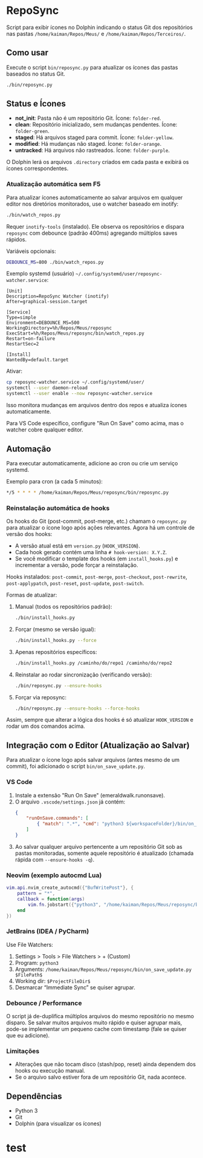 # RepoSync

Script para exibir ícones no Dolphin indicando o status Git dos repositórios nas pastas `/home/kaiman/Repos/Meus/` e `/home/kaiman/Repos/Terceiros/`.

## Como usar

Execute o script `bin/reposync.py` para atualizar os ícones das pastas baseados no status Git.

```bash
./bin/reposync.py
```

## Status e Ícones

- **not_init**: Pasta não é um repositório Git. Ícone: `folder-red`.
- **clean**: Repositório inicializado, sem mudanças pendentes. Ícone: `folder-green`.
- **staged**: Há arquivos staged para commit. Ícone: `folder-yellow`.
- **modified**: Há mudanças não staged. Ícone: `folder-orange`.
- **untracked**: Há arquivos não rastreados. Ícone: `folder-purple`.

O Dolphin lerá os arquivos `.directory` criados em cada pasta e exibirá os ícones correspondentes.

### Atualização automática sem F5

Para atualizar ícones automaticamente ao salvar arquivos em qualquer editor nos diretórios monitorados, use o watcher baseado em inotify:

```bash
./bin/watch_repos.py
```

Requer `inotify-tools` (instalado). Ele observa os repositórios e dispara `reposync` com debounce (padrão 400ms) agregando múltiplos saves rápidos.

Variáveis opcionais:
```bash
DEBOUNCE_MS=800 ./bin/watch_repos.py
```

Exemplo systemd (usuário) `~/.config/systemd/user/reposync-watcher.service`:
```
[Unit]
Description=RepoSync Watcher (inotify)
After=graphical-session.target

[Service]
Type=simple
Environment=DEBOUNCE_MS=500
WorkingDirectory=%h/Repos/Meus/reposync
ExecStart=%h/Repos/Meus/reposync/bin/watch_repos.py
Restart=on-failure
RestartSec=2

[Install]
WantedBy=default.target
```
Ativar:
```bash
cp reposync-watcher.service ~/.config/systemd/user/
systemctl --user daemon-reload
systemctl --user enable --now reposync-watcher.service
```

Isso monitora mudanças em arquivos dentro dos repos e atualiza ícones automaticamente.

Para VS Code específico, configure "Run On Save" como acima, mas o watcher cobre qualquer editor.

## Automação

Para executar automaticamente, adicione ao cron ou crie um serviço systemd.

Exemplo para cron (a cada 5 minutos):

```bash
*/5 * * * * /home/kaiman/Repos/Meus/reposync/bin/reposync.py
```

### Reinstalação automática de hooks

Os hooks do Git (post-commit, post-merge, etc.) chamam o `reposync.py` para atualizar o ícone logo após ações relevantes.
Agora há um controle de versão dos hooks:

- A versão atual está em `version.py` (`HOOK_VERSION`).
- Cada hook gerado contém uma linha `# hook-version: X.Y.Z`.
- Se você modificar o template dos hooks (em `install_hooks.py`) e incrementar a versão, pode forçar a reinstalação.

Hooks instalados: `post-commit`, `post-merge`, `post-checkout`, `post-rewrite`, `post-applypatch`, `post-reset`, `post-update`, `post-switch`.

Formas de atualizar:

1. Manual (todos os repositórios padrão):
	```bash
	./bin/install_hooks.py
	```
2. Forçar (mesmo se versão igual):
	```bash
	./bin/install_hooks.py --force
	```
3. Apenas repositórios específicos:
	```bash
	./bin/install_hooks.py /caminho/do/repo1 /caminho/do/repo2
	```
4. Reinstalar ao rodar sincronização (verificando versão):
	```bash
	./bin/reposync.py --ensure-hooks
	```
5. Forçar via reposync:
	```bash
	./bin/reposync.py --ensure-hooks --force-hooks
	```

Assim, sempre que alterar a lógica dos hooks é só atualizar `HOOK_VERSION` e rodar um dos comandos acima.

## Integração com o Editor (Atualização ao Salvar)

Para atualizar o ícone logo após salvar arquivos (antes mesmo de um commit), foi adicionado o script `bin/on_save_update.py`.

### VS Code
1. Instale a extensão "Run On Save" (emeraldwalk.runonsave).
2. O arquivo `.vscode/settings.json` já contém:
	 ```json
	 {
		 "runOnSave.commands": [
			 { "match": ".*", "cmd": "python3 ${workspaceFolder}/bin/on_save_update.py ${file}" }
		 ]
	 }
	 ```
3. Ao salvar qualquer arquivo pertencente a um repositório Git sob as pastas monitoradas, somente aquele repositório é atualizado (chamada rápida com `--ensure-hooks -q`).

### Neovim (exemplo autocmd Lua)
```lua
vim.api.nvim_create_autocmd({"BufWritePost"}, {
	pattern = "*",
	callback = function(args)
		vim.fn.jobstart({"python3", "/home/kaiman/Repos/Meus/reposync/bin/on_save_update.py", args.file}, {detach=true})
	end
})
```

### JetBrains (IDEA / PyCharm)
Use File Watchers:
1. Settings > Tools > File Watchers > + (Custom)
2. Program: `python3`
3. Arguments: `/home/kaiman/Repos/Meus/reposync/bin/on_save_update.py $FilePath$`
4. Working dir: `$ProjectFileDir$`
5. Desmarcar “Immediate Sync” se quiser agrupar.

### Debounce / Performance
O script já de-duplifica múltiplos arquivos do mesmo repositório no mesmo disparo. Se salvar muitos arquivos muito rápido e quiser agrupar mais, pode-se implementar um pequeno cache com timestamp (fale se quiser que eu adicione).

### Limitações
- Alterações que não tocam disco (stash/pop, reset) ainda dependem dos hooks ou execução manual.
- Se o arquivo salvo estiver fora de um repositório Git, nada acontece.

## Dependências

- Python 3
- Git
- Dolphin (para visualizar os ícones)
# test
